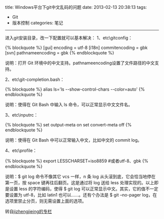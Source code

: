 title: Windows平台下git中文乱码的问题
date: 2013-02-13 20:38:13
tags: 
 - Git
 - 版本控制
categories: 笔记
---
进入git安装目录，改一下配置就可以基本解决：
1、etc\gitconfig：

{% blockquote %}
[gui]
     encoding = utf-8
[i18n]
     commitencoding = gbk
[svn]
     pathnameencoding = gbk
{% endblockquote %}

说明：打开 Git 环境中的中文支持。pathnameencoding设置了文件路径的中文支持。
<!--more-->
2、etc\git-completion.bash：

{% blockquote %}
alias ls='ls --show-control-chars --color=auto'
{% endblockquote %}

说明：使得在 Git Bash 中输入 ls 命令，可以正常显示中文文件名。

3、etc\inputrc：

{% blockquote %}
set output-meta on set convert-meta off
{% endblockquote %}

说明：使得在 Git Bash 中可以正常输入中文，比如中文的 commit log。

4、etc\profile：

{% blockquote %}
export LESSCHARSET=iso8859    #或者utf-8、gbk
{% endblockquote %}

说明：$ git log 命令不像其它 vcs 一样，n 条 log 从头滚到底，它会恰当地停在第一页，按 space 键再往后翻页。这是通过将 log 送给 less 处理实现的。以上即是设置 less 的字符编码，使得 $ git log 可以正常显示中文。其实，它的值不一定要设置为 utf-8，比如 latin1 也可以……。还有个办法是 $ git –no-pager log，在选项里禁止分页，则无需设置上面的选项。


转自[jizhengjieing的专栏][1]

[1]: http://blog.csdn.net/jizhengjieing/article/details/6799211